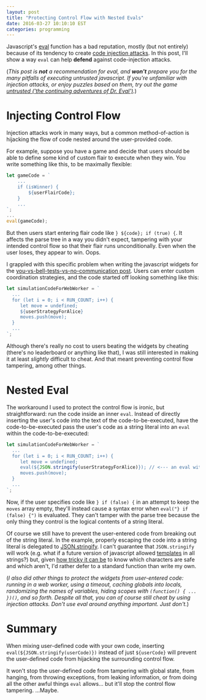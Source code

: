 ```yaml
---
layout: post
title: "Protecting Control Flow with Nested Evals"
date: 2016-03-27 10:10:10 EST
categories: programming
---
```


Javascript's [eval](https://developer.mozilla.org/en-US/docs/Web/JavaScript/Reference/Global_Objects/eval) function has a bad reputation, mostly (but not entirely) because of its tendency to create [code injection attacks](https://en.wikipedia.org/wiki/Code_injection).
In this post, I'll show a way `eval` can help **defend** against code-injection attacks.

(*This post is __not__ a recommendation for eval, and __won't__ prepare you for the many pitfalls of executing untrusted javascript.
If you're unfamiliar with injection attacks, or enjoy puzzles based on them, try out the game [untrusted ('the continuing adventures of Dr. Eval')](https://alexnisnevich.github.io/untrusted/).*)

# Injecting Control Flow

Injection attacks work in many ways, but a common method-of-action is hijacking the flow of code nested around the user-provided code.

For example, suppose you have a game and decide that users should be able to define some kind of custom flair to execute when they win.
You write something like this, to be maximally flexible:

```javascript
let gameCode = `
    ...
    if (isWinner) {
        ${userFlairCode};
    }
    ...
`;
...
eval(gameCode);
```

But then users start entering flair code like `} ${code}; if (true) {`.
It affects the parse tree in a way you didn't expect, tampering with your intended control flow so that their flair runs unconditionally.
Even when the user loses, they appear to win.
Oops.

I grappled with this specific problem when writing the javascript widgets for the [you-vs-bell-tests-vs-no-communication post](http://algorithmicassertions.com/quantum/2015/10/11/Bell-Tests-vs-No-Communication.html).
Users can enter custom coordination strategies, and the code started off looking something like this:

```javascript
let simulationCodeForWebWorker = `
  ...
  for (let i = 0; i < RUN_COUNT; i++) {
     let move = undefined;
     ${userStrategyForAlice}
     moves.push(move);
  }
  ...
`;
```

Although there's really no cost to users beating the widgets by cheating (there's no leaderboard or anything like that), I was still interested in making it at least *slightly* difficult to cheat.
And that meant preventing control flow tampering, among other things.

# Nested Eval

The workaround I used to protect the control flow is ironic, but straightforward: run the code inside an inner `eval`.
Instead of directly inserting the user's code into the text of the code-to-be-executed, have the code-to-be-executed pass the user's code as a string literal into an `eval` within the code-to-be-executed:

```javascript
let simulationCodeForWebWorker = `
  ...
  for (let i = 0; i < RUN_COUNT; i++) {
     let move = undefined;
     eval(${JSON.stringify(userStrategyForAlice)}); // <--- an eval within the code to evaluate
     moves.push(move);
  }
  ...
`;
```

Now, if the user specifies code like `} if (false) {` in an attempt to keep the `moves` array empty, they'll instead cause a syntax error when `eval("} if (false) {")` is evaluated.
They can't tamper with the parse tree because the only thing they control is the logical contents of a string literal.

Of course we still have to prevent the user-entered code from breaking out of the string literal.
In the example, properly escaping the code into a string literal is delegated to [JSON.stringify](https://developer.mozilla.org/en-US/docs/Web/JavaScript/Reference/Global_Objects/JSON/stringify).
I can't guarantee that `JSON.stringify` will work (e.g. what if a future version of javascript allowed [templates](https://developer.mozilla.org/en-US/docs/JavaScript_templates) in all strings?) but, given [how tricky it can be](http://thedailywtf.com/articles/bidding-on-security) to know which characters are safe and which aren't, I'd rather defer to a standard function than write my own.

(*I also did other things to protect the widgets from user-entered code: running in a web worker, using a timeout, caching globals into locals, randomizing the names of variables, hiding scopes with `(function() { ... })()`, and so forth.
Despite all that, you can of course still cheat by using injection attacks.
Don't use eval around anything important.
Just don't.*)

# Summary

When mixing user-defined code with your own code, inserting `eval(${JSON.stringify(userCode)})` instead of just `${userCode}` will prevent the user-defined code from hijacking the surrounding control flow.

It won't stop the user-defined code from tampering with global state, from hanging, from throwing exceptions, from leaking information, or from doing all the other awful things `eval` allows... but it'll stop the control flow tampering.
...Maybe.
